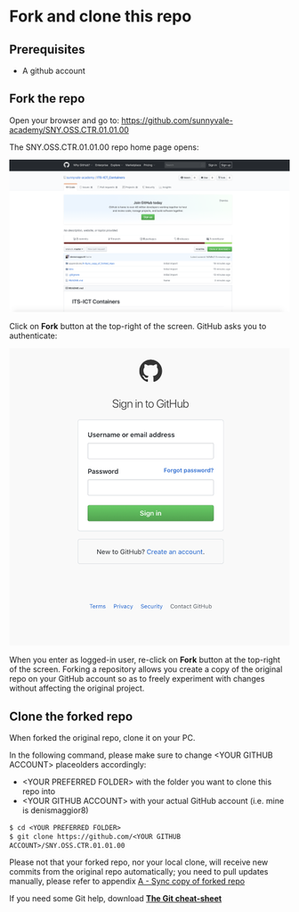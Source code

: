 # Fork and clone this repo

## Prerequisites

- A github account

## Fork the repo

Open your browser and go to: https://github.com/sunnyvale-academy/SNY.OSS.CTR.01.01.00

The SNY.OSS.CTR.01.01.00 repo home page opens:

![GitHub](img/github_home_not_logged_in.png)

Click on **Fork** button at the top-right of the screen. GitHub asks you to authenticate:

![GitHub](img/github_login.png)

When you enter as logged-in user, re-click on **Fork** button at the top-right of the screen. Forking a repository allows you create a copy of the original repo on your GitHub account so as to freely experiment with changes without affecting the original project.

## Clone the forked repo

When forked the original repo, clone it on your PC.

In the following command, please make sure to change \<YOUR GITHUB ACCOUNT\> placeolders accordingly:

- \<YOUR PREFERRED FOLDER\> with the folder you want to clone this repo into
- \<YOUR GITHUB ACCOUNT\>  with your actual GitHub account (i.e. mine is denismaggior8)

```
$ cd <YOUR PREFERRED FOLDER>
$ git clone https://github.com/<YOUR GITHUB ACCOUNT>/SNY.OSS.CTR.01.01.00
```

Please not that your forked repo, nor your local clone, will receive new commits from the original repo automatically; you need to pull updates manually, please refer to appendix [A - Sync copy of forked repo](../../appendices/A-Sync_copy_of_forked_repo/README.md)

If you need some Git help, download [**The Git cheat-sheet**](https://www.atlassian.com/dam/jcr:8132028b-024f-4b6b-953e-e68fcce0c5fa/atlassian-git-cheatsheet.pdf)